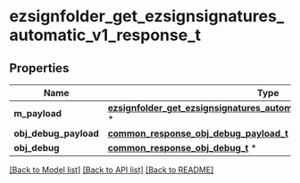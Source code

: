 # ezsignfolder_get_ezsignsignatures_automatic_v1_response_t

## Properties
Name | Type | Description | Notes
------------ | ------------- | ------------- | -------------
**m_payload** | [**ezsignfolder_get_ezsignsignatures_automatic_v1_response_m_payload_t**](ezsignfolder_get_ezsignsignatures_automatic_v1_response_m_payload.md) \* |  | 
**obj_debug_payload** | [**common_response_obj_debug_payload_t**](common_response_obj_debug_payload.md) \* |  | [optional] 
**obj_debug** | [**common_response_obj_debug_t**](common_response_obj_debug.md) \* |  | [optional] 

[[Back to Model list]](../README.md#documentation-for-models) [[Back to API list]](../README.md#documentation-for-api-endpoints) [[Back to README]](../README.md)


